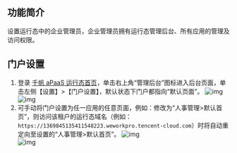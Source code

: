 ## 功能简介
设置运行态中的企业管理员，企业管理员拥有运行态管理后台、所有应用的管理及访问权限。
                 

## **门户设置**
1. 登录 [千帆 aPaaS 运行态首页](https://apaas.cloud.tencent.com/)，单击右上角“管理后台”图标进入后台页面，单击左侧【设置】>【门户设置】，默认状态下门户都指向“默认页面”。
![img](https://main.qcloudimg.com/raw/40795265df295879ae64a9f24703cc2b.png)                         ![img](https://main.qcloudimg.com/raw/112f02d2d7353197dd250269eb21f1a2.png)      
2. 可手动将门户设置为任一应用的任意页面，例如：修改为“人事管理>默认首页”，则访问该租户的运行态域名（例如：`https://1369845135411548223.weworkpro.tencent-cloud.com`）时将自动重定向至设置的“人事管理>默认首页”。
 ![img](https://main.qcloudimg.com/raw/fbcc4d3eaa05cde23ceeb04467004b1c.png)     
 ![img](https://main.qcloudimg.com/raw/b92728c927590cffd7d75546faea3303.png)        

